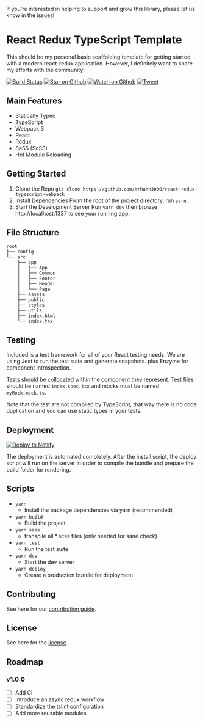If you're interested in helping to support and grow this library, please let us know in the issues!

# React Redux TypeScript Template
This should be my personal basic scaffolding template for getting started with a modern react-redux application. However, I definitely want to share my efforts with the community!

[![Build Status](https://travis-ci.org/mrhahn3000/react-redux-typescript-webpack.svg?branch=master)](https://travis-ci.org/mrhahn3000/react-redux-typescript-webpack)
[![Star on Github](https://img.shields.io/github/stars/mrhahn3000/react-redux-typescript-webpack.svg?style=social)](https://github.com/mrhahn3000/react-redux-typescript-webpack/stargazers)
[![Watch on Github](https://img.shields.io/github/watchers/mrhahn3000/react-redux-typescript-webpack.svg?style=social)](https://github.com/mrhahn3000/react-redux-typescript-webpack/watchers)
[![Tweet](https://img.shields.io/twitter/url/https/github.com/mrhahn3000/react-redux-typescript-webpack.svg?style=social)](https://twitter.com/intent/tweet?text=Check%20out%20react-redux-typescript-webpack!%20https://github.com/mrhahn3000/react-redux-typescript-webpack%20%F0%9F%91%8D)

## Main Features
- Statically Typed
- TypeScript
- Webpack 3
- React
- Redux
- SaSS (ScSS)
- Hot Module Reloading

## Getting Started
1. Clone the Repo
`git clone https://github.com/mrhahn3000/react-redux-typescript-webpack`
2. Install Dependencies
From the root of the project directory, run `yarn`.
3. Start the Development Server
Run `yarn dev` then browse http://localhost:1337 to see your running app.

## File Structure
```
root
├── config
└── src
    ├── app
    │   ├── App
    │   ├── Common
    │   ├── Footer
    │   ├── Header
    │   └── Page
    ├── assets
    ├── public
    ├── styles
    ├── utils
    ├── index.html
    └── index.tsx
```

## Testing
Included is a test framework for all of your React testing needs.  We are using Jest to run the test suite and generate snapshots. plus Enzyme for component introspection.

Tests should be collocated within the component they represent. Test files should be named `index.spec.tsx` and mocks must be named `myMock.mock.ts`.

Note that the test are not compiled by TypeScript, that way there is no code duplication and you can use static types in your tests.

## Deployment
<!-- HTML snippet -->
<a href="https://app.netlify.com/start/deploy?repository=https://github.com/mrhahn3000/react-redux-typescript-webpack">
  <img src="https://www.netlify.com/img/deploy/button.svg" title="Deploy to Netlify">
</a>

The deployment is automated completely. After the install script, the deploy script will run on the server in order to compile the bundle and prepare the build folder for rendering.

## Scripts
- `yarn`
  - Install the package dependencies via yarn (recommended)
- `yarn build`
  - Build the project
- `yarn sass`
  - transpile all *.scss files (only needed for sane check)
- `yarn test`
  - Run the test suite
- `yarn dev`
  - Start the dev server
- `yarn deploy`
  - Create a production bundle for deployment
 
## Contributing
See here for our [contribution guide](https://github.com/mrhahn3000/react-redux-typescript-webpack/blob/master/CONTRIBUTE.md).
  
## License
See here for the [license](https://github.com/mrhahn3000/react-redux-typescript-webpack/blob/master/LICENSE).
  
## Roadmap
### v1.0.0

- [ ] Add CI
- [ ] Introduce an async redux workflow
- [ ] Standardize the tslint configuration
- [ ] Add more reusable modules
